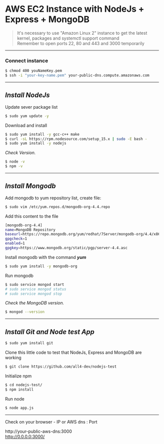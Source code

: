 # AWS EC2 Instance with NodeJs + Express + MongoDB

>It's necessary to use "Amazon Linux 2" instance to get the latest kernel, packages and systemctl support command \
>Remember to open ports 22, 80 and 443 and 3000 temporarily
------------------------

### Connect instance
```sh
$ chmod 400 youNameKey.pem
$ ssh -i "your-key-name.pem" your-public-dns.compute.amazonaws.com
```

___
## _Install NodeJs_

Update sever package list
```sh
$ sudo yum update -y
```

Download and install
```sh
$ sudo yum install -y gcc-c++ make
$ curl -sL https://rpm.nodesource.com/setup_15.x | sudo -E bash -
$ sudo yum install -y nodejs
```

_Check Version._
```sh
$ node -v 
$ npm -v
```

___
## _Install Mongodb_

Add mongodb to yum repository list, create file:
```sh
$ sudo vim /etc/yum.repos.d/mongodb-org-4.4.repo
```

Add this content to the file
```sh
[mongodb-org-4.4]
name=MongoDB Repository
baseurl=https://repo.mongodb.org/yum/redhat/7Server/mongodb-org/4.4/x86_64/
gpgcheck=1
enabled=1
gpgkey=https://www.mongodb.org/static/pgp/server-4.4.asc
```

Install mongodb with the command _**yum**_
```sh
$ sudo yum install -y mongodb-org
```

Run mongodb
```sh
$ sudo service mongod start
# sudo service mongod status
# sudo service mongod stop
```

_Check the MongoDB version._
```sh
$ mongod --version
```

___
## _Install Git and Node test App_

```sh
$ sudo yum install git
```

Clone this little code to test that NodeJs, Express and MongoDB are working
```sh
$ git clone https://github.com/all4-dev/nodejs-test
```

Initialize npm
```sh
$ cd nodejs-test/
$ npm install
```

Run node
```sh
$ node app.js
```
___

Check on your browser - IP or AWS dns : Port

http://your-public-aws-dns:3000 \
http://0.0.0.0:3000/